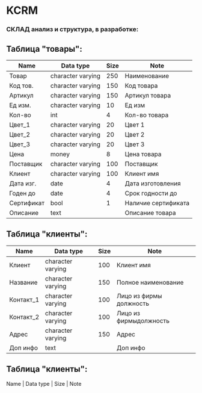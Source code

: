 # KCRM  
### СКЛАД анализ и структура, в разработке: 

## Таблица "товары":  
Name | Data type | Size	| Note  
---- | ----- | ------ | -------
Товар | character varying | 250 | Наименование  
Код тов. | character varying | 150 | Код товара  
Артикул | character varying | 150 | Артикул товара  
Ед изм. | character varying | 10 | Ед изм  
Кол-во | int | 4 | Кол-во товара  
Цвет_1 | character varying | 20 | Цвет 1  
Цвет_2 | character varying | 20 | Цвет 2  
Цвет_3 | character varying | 20 | Цвет 3  
Цена | money | 8 | Цена товара  
Поставщик | character varying | 100 | Поставщик  
Клиент | character varying | 100 | Клиент имя  
Дата изг. | date | 4 | Дата изготовления  
Годен до | date | 4 | Срок годности до  
Сертификат | bool | 1 | Наличие сертификата  
Описание  | text | | Описание товара  

## Таблица "клиенты":  
Name | Data type | Size	| Note  
---- | ----- | ------ | -------
Клиент | character varying | 100 | Клиент имя  
Название | character varying | 150 | Полное наименование  
Контакт_1 | character varying | 100 | Лицо из фирмы должность  
Контакт_2 | character varying | 100 | Лицо из фирмыдолжность  
Адрес | character varying | 150 | Адрес
Доп инфо | text | | Доп инфо  

## Таблица "клиенты":  
Name | Data type | Size	| Note  
